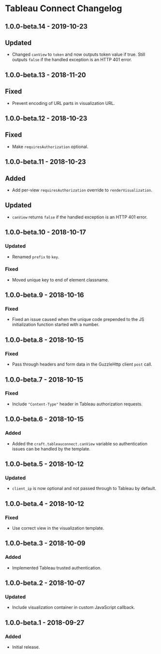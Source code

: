 # Tableau Connect Changelog

## 1.0.0-beta.14 - 2019-10-23

## Updated

- Changed `canView` to `token` and now outputs token value if true. Still outputs `false` if the handled exception is an HTTP 401 error.

## 1.0.0-beta.13 - 2018-11-20

## Fixed

- Prevent encoding of URL parts in visualization URL.

## 1.0.0-beta.12 - 2018-10-23

## Fixed

- Make `requiresAuthorization` optional.

## 1.0.0-beta.11 - 2018-10-23

## Added

- Add per-view `requiresAuthorization` override to `renderVisualization`.

## Updated

- `canView` returns `false` if the handled exception is an HTTP 401 error.

## 1.0.0-beta.10 - 2018-10-17

### Updated

- Renamed `prefix` to `key`.

### Fixed

- Moved unique key to end of element classname.

## 1.0.0-beta.9 - 2018-10-16

### Fixed

- Fixed an issue caused when the unique code prepended to the JS initialization function started with a number.

## 1.0.0-beta.8 - 2018-10-15

### Fixed

- Pass through headers and form data in the GuzzleHttp client `post` call.

## 1.0.0-beta.7 - 2018-10-15

### Fixed

- Include `"Content-Type"` header in Tableau authorization requests.

## 1.0.0-beta.6 - 2018-10-15

### Added

- Added the `craft.tableauconnect.canView` variable so authentication issues can be handled by the template.

## 1.0.0-beta.5 - 2018-10-12

### Updated

- `client_ip` is now optional and not passed through to Tableau by default.

## 1.0.0-beta.4 - 2018-10-12

### Fixed

- Use correct view in the visualization template.

## 1.0.0-beta.3 - 2018-10-09

### Added

- Implemented Tableau trusted authentication.

## 1.0.0-beta.2 - 2018-10-07

### Updated

- Include visualization container in custom JavaScript callback.

## 1.0.0-beta.1 - 2018-09-27

### Added

- Initial release.
